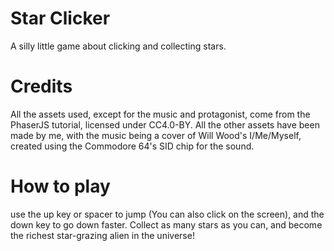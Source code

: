 # Star Clicker
A silly little game about clicking and collecting stars.

# Credits
All the assets used, except for the music and protagonist, come from the PhaserJS
tutorial, licensed under CC4.0-BY. All the other assets have been made by me, with the
music being a cover of Will Wood's I/Me/Myself, created using the Commodore 64's SID
chip for the sound.

# How to play
use the up key or spacer to jump (You can also click on the screen), and the down
key to go down faster. Collect as many stars as you can, and become the richest
star-grazing alien in the universe!
